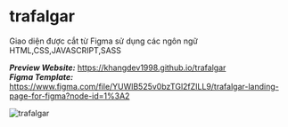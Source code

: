 # trafalgar


Giao diện được cắt từ Figma sử dụng các ngôn ngữ HTML,CSS,JAVASCRIPT,SASS

**_Preview Website:_** https://khangdev1998.github.io/trafalgar <br>
_**Figma Template:**_ https://www.figma.com/file/YUWlB525v0bzTGl2fZILL9/trafalgar-landing-page-for-figma?node-id=1%3A2

![trafalgar](https://user-images.githubusercontent.com/79825633/160269112-92207111-0185-4b0d-bec7-4958e74895cc.png)
